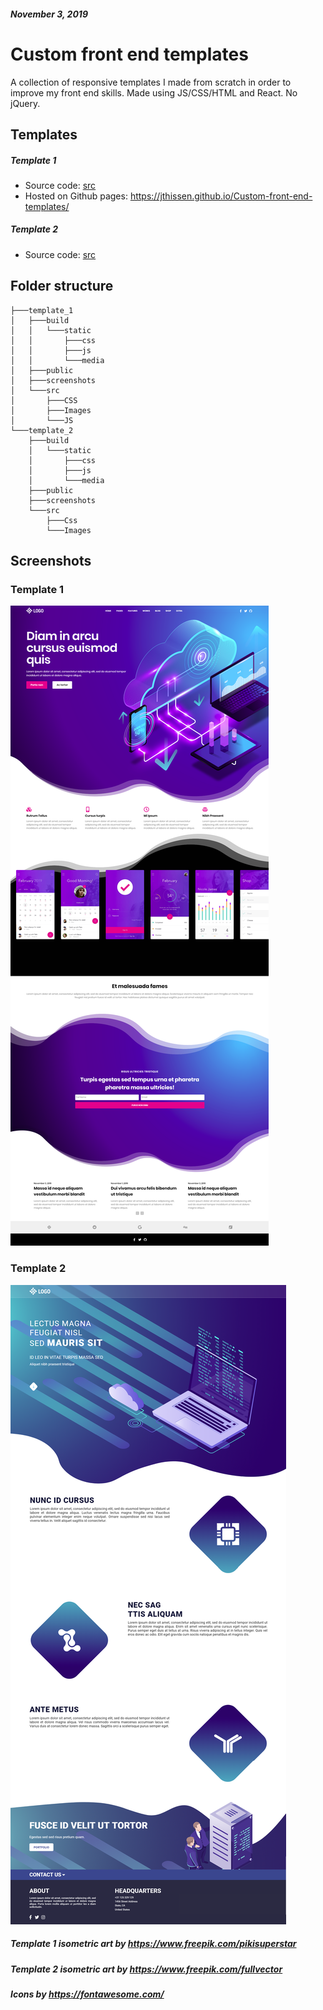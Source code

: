 ##### November 3, 2019

# Custom front end templates
A collection of responsive templates I made from scratch in order to improve my front end skills. Made using JS/CSS/HTML and React. No jQuery.

## Templates
##### Template 1
- Source code: [src](https://github.com/JThissen/Custom-front-end-templates/tree/master/template_1/src)
- Hosted on Github pages: https://jthissen.github.io/Custom-front-end-templates/

##### Template 2
- Source code: [src](https://github.com/JThissen/Custom-front-end-templates/tree/master/template_2/src)

## Folder structure
```
├───template_1
│   ├───build
│   │   └───static
│   │       ├───css
│   │       ├───js
│   │       └───media
│   ├───public
│   ├───screenshots
│   └───src
│       ├───CSS
│       ├───Images
│       └───JS
└───template_2
    ├───build
    │   └───static
    │       ├───css
    │       ├───js
    │       └───media
    ├───public
    ├───screenshots
    └───src
        ├───Css
        └───Images
```

## Screenshots
### Template 1
![](template_1/screenshots/screenshot_template_1.png)

### Template 2
![](template_2/screenshots/screenshot_template_2.png)


##### Template 1 isometric art by  https://www.freepik.com/pikisuperstar
##### Template 2 isometric art by  https://www.freepik.com/fullvector
##### Icons by https://fontawesome.com/
